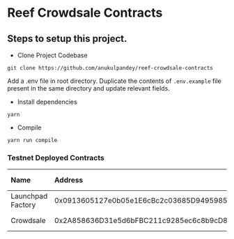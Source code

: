 # Reef Crowdsale Contracts

## Steps to setup this project.

- Clone Project Codebase

```
git clone https://github.com/anukulpandey/reef-crowdsale-contracts
```

Add a .env file in root directory. Duplicate the contents of `.env.example` file present in the same directory and update relevant fields.

- Install dependencies

```
yarn
```

- Compile

```
yarn run compile
```

### Testnet Deployed Contracts

| Name | Address | Reefscan Link |
| :--- | :--- | :--- |
| Launchpad Factory | 0x0913605127e0b05e1E6cBc2c03685D9495985baE | [Reefscan Testnet](https://testnet.reefscan.com/contract/0x0913605127e0b05e1E6cBc2c03685D9495985baE) |
| Crowdsale | 0x2A858636D31e5d6bFBC211c9285ec6c8b9cD87DE | [Reefscan Testnet](https://testnet.reefscan.com/contract/0x2A858636D31e5d6bFBC211c9285ec6c8b9cD87DE) |

